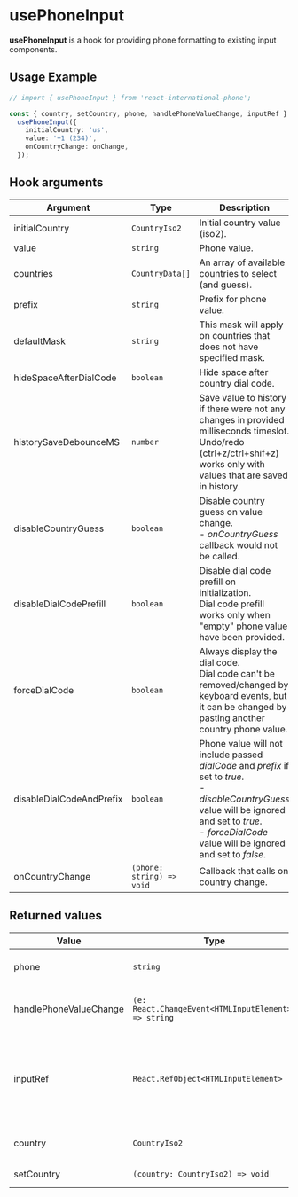 # usePhoneInput

**usePhoneInput** is a hook for providing phone formatting to existing input components.

## Usage Example

```ts
// import { usePhoneInput } from 'react-international-phone';

const { country, setCountry, phone, handlePhoneValueChange, inputRef } =
  usePhoneInput({
    initialCountry: 'us',
    value: '+1 (234)',
    onCountryChange: onChange,
  });
```

## Hook arguments

| Argument                        | Type                      | Description                                                                                                                                                                                                          | Default value               |
| ------------------------------- | ------------------------- | -------------------------------------------------------------------------------------------------------------------------------------------------------------------------------------------------------------------- | --------------------------- |
| initialCountry <RequiredMark /> | `CountryIso2`             | Initial country value (iso2).                                                                                                                                                                                        |                             |
| value                           | `string`                  | Phone value.                                                                                                                                                                                                         | `""`                        |
| countries                       | `CountryData[]`           | An array of available countries to select (and guess).                                                                                                                                                               | `defaultCountries`          |
| prefix                          | `string`                  | Prefix for phone value.                                                                                                                                                                                              | `"+"`                       |
| defaultMask                     | `string`                  | This mask will apply on countries that does not have specified mask.                                                                                                                                                 | `"............"` (12 chars) |
| hideSpaceAfterDialCode          | `boolean`                 | Hide space after country dial code.                                                                                                                                                                                  | `false`                     |
| historySaveDebounceMS           | `number`                  | Save value to history if there were not any changes in provided milliseconds timeslot.<br />Undo/redo (ctrl+z/ctrl+shif+z) works only with values that are saved in history.                                         | `200`                       |
| disableCountryGuess             | `boolean`                 | Disable country guess on value change.<br />- _onCountryGuess_ callback would not be called.                                                                                                                         | `false`                     |
| disableDialCodePrefill          | `boolean`                 | Disable dial code prefill on initialization.<br />Dial code prefill works only when "empty" phone value have been provided.                                                                                          | `false`                     |
| forceDialCode                   | `boolean`                 | Always display the dial code.<br />Dial code can't be removed/changed by keyboard events, but it can be changed by pasting another country phone value.                                                              | `false`                     |
| disableDialCodeAndPrefix        | `boolean`                 | Phone value will not include passed _dialCode_ and _prefix_ if set to _true_.<br />- _disableCountryGuess_ value will be ignored and set to _true_.<br />- _forceDialCode_ value will be ignored and set to _false_. | `false`                     |
| onCountryChange                 | `(phone: string) => void` | Callback that calls on country change.                                                                                                                                                                               | `undefined`                 |

## Returned values

| Value                  | Type                                                 | Description                                                                   |
| ---------------------- | ---------------------------------------------------- | ----------------------------------------------------------------------------- |
| phone                  | `string`                                             | Formatted phone string.                                                       |
| handlePhoneValueChange | `(e: React.ChangeEvent<HTMLInputElement>) => string` | Change handler for input component.                                           |
| inputRef               | `React.RefObject<HTMLInputElement>`                  | Ref object for input component (handles caret position, focus and undo/redo). |
| country                | `CountryIso2`                                        | Current country iso code.                                                     |
| setCountry             | `(country: CountryIso2) => void`                     | Country setter.                                                               |
